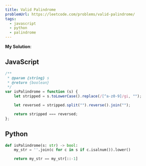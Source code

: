 ```yaml
---
title: Valid Palindrome
problemUrl: https://leetcode.com/problems/valid-palindrome/
tags:
  - javascript
  - python
  - palindrome
---
```


**My Solution**:

## JavaScript

```js
/**
 * @param {string} s
 * @return {boolean}
 */
var isPalindrome = function (s) {
	let stripped = s.toLowerCase().replace(/[^a-z0-9]/gi, "");

	let reversed = stripped.split("").reverse().join("");

	return stripped === reversed;
};
```

## Python

```py
def isPalindrome(s: str) -> bool:
    my_str = ''.join(c for c in s if c.isalnum()).lower()

    return my_str == my_str[::-1]
```
